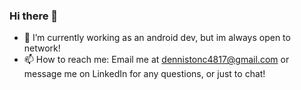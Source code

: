 ### Hi there 👋

- 🔭 I’m currently working as an android dev, but im always open to network!
- 📫 How to reach me: Email me at dennistonc4817@gmail.com or message me on LinkedIn for any questions, or just to chat!

<!--
**NotCodyDenniston/NotCodyDenniston** is a ✨ _special_ ✨ repository because its `README.md` (this file) appears on your GitHub profile.

Here are some ideas to get you started:

- 🔭 I’m currently working on ...
- 🌱 I’m currently learning ...
- 👯 I’m looking to collaborate on ...
- 🤔 I’m looking for help with ...
- 💬 Ask me about ...
- 📫 How to reach me: ...
- 😄 Pronouns: ...
- ⚡ Fun fact: ...
-->
